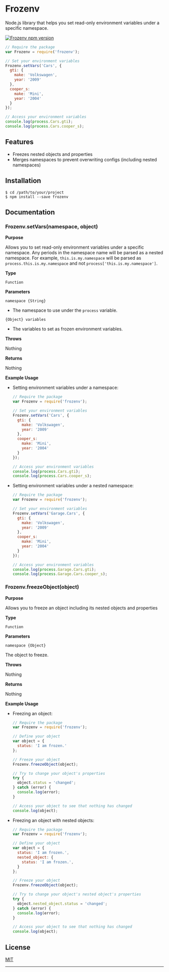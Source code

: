 # Frozenv

Node.js library that helps you set read-only environment variables under a specific namespace.

[![Frozenv npm version][badge-npm-page-img]](#)

```javascript
// Require the package
var Frozenv = require('frozenv');

// Set your environment variables
Frozenv.setVars('Cars', {
  gti: {
    make: 'Volkswagen',
    year: '2009'
  },
  cooper_s:
    make: 'Mini',
    year: '2004'
  }
});

// Access your environment variables
console.log(process.Cars.gti);
console.log(process.Cars.cooper_s);
```

## Features

* Freezes nested objects and properties
* Merges namespaces to prevent overwriting configs (including nested namespaces)

## Installation

```shell
$ cd /path/to/your/project
$ npm install --save frozenv
```

## Documentation

### Frozenv.setVars(namespace, object)

**Purpose**

Allows you to set read-only environment variables under a specific namespace. Any periods in the namespace name will be parsed as a nested namespace. For example, `this.is.my.namespace` will be parsed as `process.this.is.my.namespace` and not `process['this.is.my.namespace']`.

**Type**

`Function`

**Parameters**

`namespace {String}`

* The namespace to use under the `process` variable.

`{Object} variables`

* The variables to set as frozen environment variables.

**Throws**

Nothing

**Returns**

Nothing

**Example Usage**

* Setting environment variables under a namespace:

    ```javascript
    // Require the package
    var Frozenv = require('frozenv');

    // Set your environment variables
    Frozenv.setVars('Cars', {
      gti: {
        make: 'Volkswagen',
        year: '2009'
      },
      cooper_s:
        make: 'Mini',
        year: '2004'
      }
    });

    // Access your environment variables
    console.log(process.Cars.gti);
    console.log(process.Cars.cooper_s);
    ```

* Setting environment variables under a nested namespace:

    ```javascript
    // Require the package
    var Frozenv = require('frozenv');

    // Set your environment variables
    Frozenv.setVars('Garage.Cars', {
      gti: {
        make: 'Volkswagen',
        year: '2009'
      },
      cooper_s:
        make: 'Mini',
        year: '2004'
      }
    });

    // Access your environment variables
    console.log(process.Garage.Cars.gti);
    console.log(process.Garage.Cars.cooper_s);
    ```

### Frozenv.freezeObject(object)

**Purpose**

Allows you to freeze an object including its nested objects and properties

**Type**

`Function`

**Parameters**

`namespace {Object}`

The object to freeze.

**Throws**

Nothing

**Returns**

Nothing

**Example Usage**

* Freezing an object:

    ```javascript
    // Require the package
    var Frozenv = require('frozenv');

    // Define your object
    var object = {
      status: 'I am frozen.'
    };

    // Freeze your object
    Frozenv.freezeObject(object);

    // Try to change your object's properties
    try {
      object.status = 'changed';
    } catch (error) {
      console.log(error);
    }

    // Access your object to see that nothing has changed
    console.log(object);
    ```

* Freezing an object with nested objects:

    ```javascript
    // Require the package
    var Frozenv = require('frozenv');

    // Define your object
    var object = {
      status: 'I am frozen.',
      nested_object: {
        status: 'I am frozen.',
      }
    };

    // Freeze your object
    Frozenv.freezeObject(object);

    // Try to change your object's nested object's properties
    try {
      object.nested_object.status = 'changed';
    } catch (error) {
      console.log(error);
    }

    // Access your object to see that nothing has changed
    console.log(object);
    ```

## License

[MIT](https://github.com/crookse/frozenv/blob/version/master/LICENSE)

---

[badge-npm-page-img]: https://img.shields.io/github/release/crookse/frozenv.svg?style=for-the-badge&label=LATEST%20RELEASE&colorA=black&colorB=black
